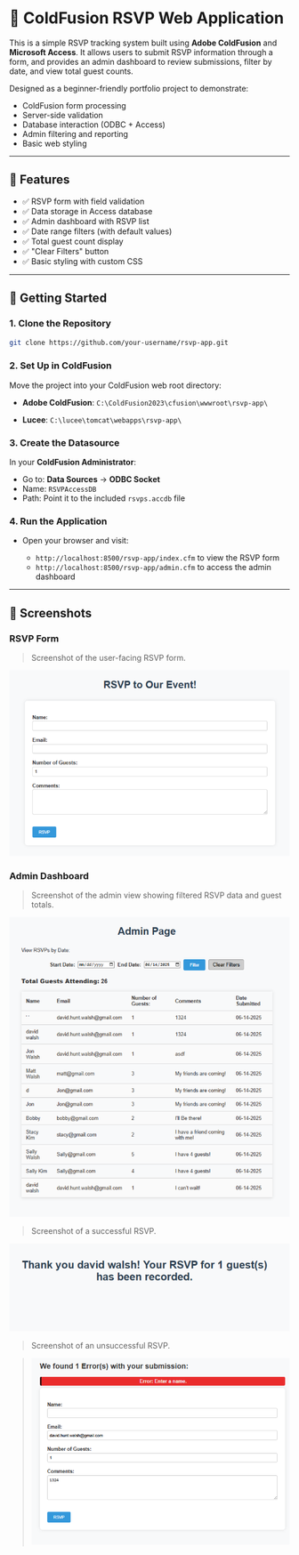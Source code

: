 # 🎉 ColdFusion RSVP Web Application

This is a simple RSVP tracking system built using **Adobe ColdFusion** and **Microsoft Access**. It allows users to submit RSVP information through a form, and provides an admin dashboard to review submissions, filter by date, and view total guest counts.

Designed as a beginner-friendly portfolio project to demonstrate:

- ColdFusion form processing
- Server-side validation
- Database interaction (ODBC + Access)
- Admin filtering and reporting
- Basic web styling

---

## 🧠 Features

- ✅ RSVP form with field validation
- ✅ Data storage in Access database
- ✅ Admin dashboard with RSVP list
- ✅ Date range filters (with default values)
- ✅ Total guest count display
- ✅ "Clear Filters" button
- ✅ Basic styling with custom CSS

---

## 🚀 Getting Started

### 1. Clone the Repository

```bash
git clone https://github.com/your-username/rsvp-app.git
```

### 2. Set Up in ColdFusion

Move the project into your ColdFusion web root directory:

- **Adobe ColdFusion**:
  `C:\ColdFusion2023\cfusion\wwwroot\rsvp-app\`

- **Lucee**:
  `C:\lucee\tomcat\webapps\rsvp-app\`

### 3. Create the Datasource

In your **ColdFusion Administrator**:

- Go to: **Data Sources** → **ODBC Socket**
- Name: `RSVPAccessDB`
- Path: Point it to the included `rsvps.accdb` file

### 4. Run the Application

- Open your browser and visit:

  - `http://localhost:8500/rsvp-app/index.cfm` to view the RSVP form
  - `http://localhost:8500/rsvp-app/admin.cfm` to access the admin dashboard

---

## 📸 Screenshots

### RSVP Form

> Screenshot of the user-facing RSVP form.

![Simple RSVP Form](screenshots/rsvpForm.png)

### Admin Dashboard

> Screenshot of the admin view showing filtered RSVP data and guest totals.

![Admin Page](screenshots/Admin.png)

> Screenshot of a successful RSVP.

![Succesful RSVP](screenshots/SuccessfulInsert.png)

> Screenshot of an unsuccessful RSVP.

> ![Error on Submission](screenshots/errorExample.png)
